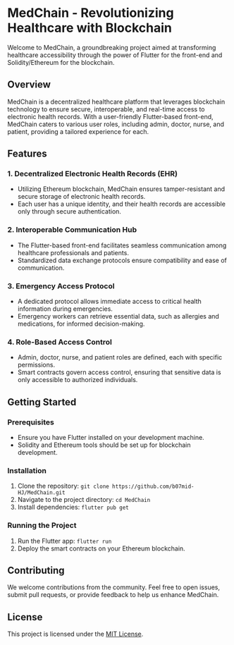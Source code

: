 # MedChain - Revolutionizing Healthcare with Blockchain

Welcome to MedChain, a groundbreaking project aimed at transforming healthcare accessibility through the power of Flutter for the front-end and Solidity/Ethereum for the blockchain.

## Overview

MedChain is a decentralized healthcare platform that leverages blockchain technology to ensure secure, interoperable, and real-time access to electronic health records. With a user-friendly Flutter-based front-end, MedChain caters to various user roles, including admin, doctor, nurse, and patient, providing a tailored experience for each.

## Features

### 1. Decentralized Electronic Health Records (EHR)
- Utilizing Ethereum blockchain, MedChain ensures tamper-resistant and secure storage of electronic health records.
- Each user has a unique identity, and their health records are accessible only through secure authentication.

### 2. Interoperable Communication Hub
- The Flutter-based front-end facilitates seamless communication among healthcare professionals and patients.
- Standardized data exchange protocols ensure compatibility and ease of communication.

### 3. Emergency Access Protocol
- A dedicated protocol allows immediate access to critical health information during emergencies.
- Emergency workers can retrieve essential data, such as allergies and medications, for informed decision-making.

### 4. Role-Based Access Control
- Admin, doctor, nurse, and patient roles are defined, each with specific permissions.
- Smart contracts govern access control, ensuring that sensitive data is only accessible to authorized individuals.


## Getting Started

### Prerequisites
- Ensure you have Flutter installed on your development machine.
- Solidity and Ethereum tools should be set up for blockchain development.

### Installation
1. Clone the repository: `git clone https://github.com/b07mid-HJ/MedChain.git`
2. Navigate to the project directory: `cd MedChain`
3. Install dependencies: `flutter pub get`

### Running the Project
1. Run the Flutter app: `flutter run`
2. Deploy the smart contracts on your Ethereum blockchain.

## Contributing

We welcome contributions from the community. Feel free to open issues, submit pull requests, or provide feedback to help us enhance MedChain.

## License

This project is licensed under the [MIT License](LICENSE).


